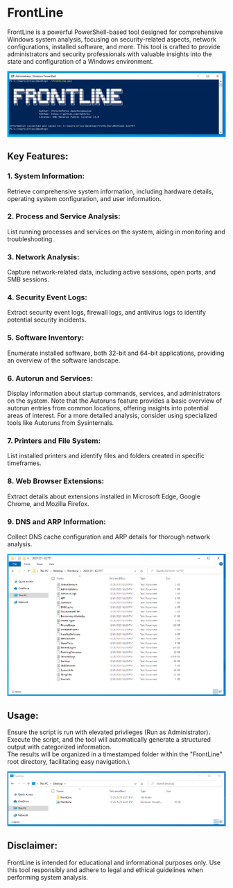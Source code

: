 # FrontLine

FrontLine is a powerful PowerShell-based tool designed for comprehensive Windows system analysis, focusing on security-related aspects, network configurations, installed software, and more. This tool is crafted to provide administrators and security professionals with valuable insights into the state and configuration of a Windows environment.

![Image Description](./images/FrontLine1.PNG)


## Key Features:

### 1. System Information:
Retrieve comprehensive system information, including hardware details, operating system configuration, and user information.

### 2. Process and Service Analysis:
List running processes and services on the system, aiding in monitoring and troubleshooting.

### 3. Network Analysis:
Capture network-related data, including active sessions, open ports, and SMB sessions.

### 4. Security Event Logs:
Extract security event logs, firewall logs, and antivirus logs to identify potential security incidents.

### 5. Software Inventory:
Enumerate installed software, both 32-bit and 64-bit applications, providing an overview of the software landscape.

### 6. Autorun and Services:
Display information about startup commands, services, and administrators on the system. Note that the Autoruns feature provides a basic overview of autorun entries from common locations, offering insights into potential areas of interest. For a more detailed analysis, consider using specialized tools like Autoruns from Sysinternals.

### 7. Printers and File System:
List installed printers and identify files and folders created in specific timeframes.

### 8. Web Browser Extensions:
Extract details about extensions installed in Microsoft Edge, Google Chrome, and Mozilla Firefox.

### 9. DNS and ARP Information:
Collect DNS cache configuration and ARP details for thorough network analysis.

![Image Description](./images/FrontLine3.PNG)

## Usage:
Ensure the script is run with elevated privileges (Run as Administrator).\
Execute the script, and the tool will automatically generate a structured output with categorized information.\
The results will be organized in a timestamped folder within the "FrontLine" root directory, facilitating easy navigation.\

![Image Description](./images/FrontLine2.PNG)

## Disclaimer:
FrontLine is intended for educational and informational purposes only. Use this tool responsibly and adhere to legal and ethical guidelines when performing system analysis.
